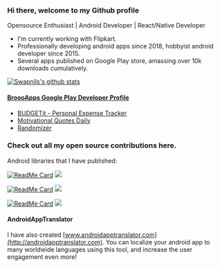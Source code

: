 ### Hi there, welcome to my Github profile
Opensource Enthusiast | Android Developer | React/Native Developer 

- I'm currently working with Flipkart.
- Professionally developing android apps since 2018, hobbyist android developer since 2015.
- Several apps published on Google Play store, amassing over 10k downloads cumulatively.

[![Swapnils's github stats](https://github-readme-stats.vercel.app/api?username=swapnil1104&show_icons=true&hide_border=true)](https://github.com/swapnil1104/)

#### [BroooApps Google Play Developer Profile](https://play.google.com/store/apps/dev?id=4790692576534326586)
- [BUDGETit - Personal Expense Tracker](https://play.google.com/store/apps/details?id=com.broooapps.expensemanager)
- [Motivational Quotes Daily](https://play.google.com/store/apps/details?id=com.broooapps.quotesapp)
- [Randomizer](https://play.google.com/store/apps/details?id=me.swapniltiwari.randomnumbergenerator)

### Check out all my open source contributions here.
Android libraries that I have published: 


[![ReadMe Card](https://github-readme-stats.vercel.app/api/pin/?username=swapnil1104&repo=PassCodeText)](https://github.com/swapnil1104/PassCodeText)
[![](https://jitpack.io/v/swapnil1104/OtpEditText/month.svg)](https://jitpack.io/#swapnil1104/OtpEditText)

[![ReadMe Card](https://github-readme-stats.vercel.app/api/pin/?username=swapnil1104&repo=CurveGraphView)](https://github.com/swapnil1104/CurveGraphView)
[![](https://jitpack.io/v/swapnil1104/CurveGraphView/month.svg)](https://jitpack.io/#swapnil1104/CurveGraphView)

[![ReadMe Card](https://github-readme-stats.vercel.app/api/pin/?username=swapnil1104&repo=LinearGraphView)](https://github.com/swapnil1104/LinearGraphView)
[![](https://jitpack.io/v/swapnil1104/LinearGraphView/month.svg)](https://jitpack.io/#swapnil1104/LinearGraphView)

#### AndroidAppTranslator
I have also created [www.androidapptranslator.com](http://androidapptranslator.com). You can localize your android app to many worldwide languages using this tool, and increase the user engagement even more!
